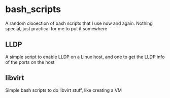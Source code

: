 # bash_scripts
A random clooection of bash scripts that I use now and again. Nothing special, just practical for me to put it somewhere

## LLDP
A simple script to enable LLDP on a Linux host, and one to get the LLDP info of the ports on the host

## libvirt
Simple bash scripts to do libvirt stuff, like creating a VM
